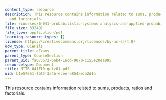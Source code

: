```yaml
---
content_type: resource
description: This resource contains information related to sums, products, ratios
  and factorials.
file: /courses/6-041-probabilistic-systems-analysis-and-applied-probability-fall-2010/b1e57651fb423a4beceeb854aeca2d1a_MIT6_041F10_quiz01.pdf
file_size: 332492
file_type: application/pdf
learning_resource_types: []
license: https://creativecommons.org/licenses/by-nc-sa/4.0/
ocw_type: OCWFile
parent_title: eExams
parent_type: CourseSection
parent_uid: fa676672-66b4-16cd-9070-c155e20ea095
resourcetype: Document
title: MIT6_041F10_quiz01.pdf
uid: b1e57651-fb42-3a4b-ecee-b854aeca2d1a
---
```

This resource contains information related to sums, products, ratios and factorials.